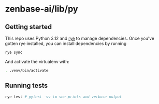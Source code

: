 # zenbase-ai/lib/py

## Getting started

This repo uses Python 3.12 and [rye](https://rye.astral.sh/) to manage dependencies. Once you've gotten rye installed, you can install dependencies by running:

```bash
rye sync
```

And activate the virtualenv with:

```bash
. .venv/bin/activate
```

## Running tests

```bash
rye test # pytest -sv to see prints and verbose output
```
